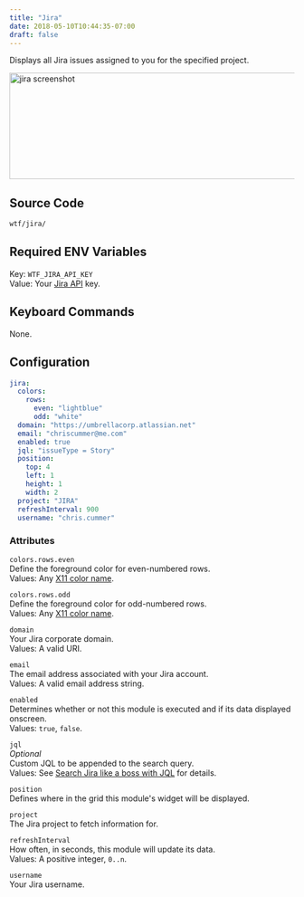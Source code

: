 ```yaml
---
title: "Jira"
date: 2018-05-10T10:44:35-07:00
draft: false
---
```


Displays all Jira issues assigned to you for the specified project.

<img src="/imgs/modules/jira.png" width="640" height="188" alt="jira screenshot" />

## Source Code

```bash
wtf/jira/
```

## Required ENV Variables

<span class="caption">Key:</span> `WTF_JIRA_API_KEY` <br />
<span class="caption">Value:</span> Your <a href="https://confluence.atlassian.com/cloud/api-tokens-938839638.html">Jira API</a> key.

## Keyboard Commands

None.

## Configuration

```yaml
jira:
  colors:
    rows:
      even: "lightblue"
      odd: "white"
  domain: "https://umbrellacorp.atlassian.net"
  email: "chriscummer@me.com"
  enabled: true
  jql: "issueType = Story"
  position:
    top: 4
    left: 1
    height: 1
    width: 2
  project: "JIRA"
  refreshInterval: 900
  username: "chris.cummer"
```

### Attributes

`colors.rows.even` <br />
Define the foreground color for even-numbered rows. <br />
Values: Any <a href="https://en.wikipedia.org/wiki/X11_color_names">X11
color name</a>.

`colors.rows.odd` <br />
Define the foreground color for odd-numbered rows. <br />
Values: Any <a href="https://en.wikipedia.org/wiki/X11_color_names">X11
color name</a>.

`domain` <br />
Your Jira corporate domain. <br />
Values: A valid URI.

`email` <br />
The email address associated with your Jira account. <br />
Values: A valid email address string.

`enabled` <br />
Determines whether or not this module is executed and if its data displayed onscreen. <br />
Values: `true`, `false`.

`jql` <br />
_Optional_ <br />
Custom JQL to be appended to the search query. <br />
Values: See <a href="https://confluence.atlassian.com/jiracore/blog/2015/07/search-jira-like-a-boss-with-jql">Search Jira like a boss with JQL</a> for details.

`position` <br />
Defines where in the grid this module's widget will be displayed. <br />

`project` <br />
The Jira project to fetch information for. <br />

`refreshInterval` <br />
How often, in seconds, this module will update its data. <br />
Values: A positive integer, `0..n`.

`username` <br />
Your Jira username. <br />
